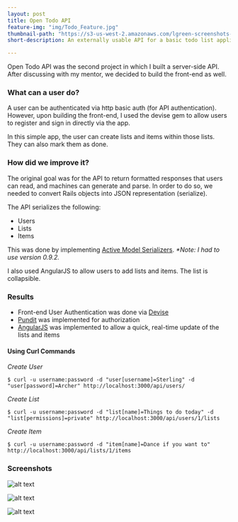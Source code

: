 ```yaml
---
layout: post
title: Open Todo API
feature-img: "img/Todo_Feature.jpg"
thumbnail-path: "https://s3-us-west-2.amazonaws.com/lgreen-screenshots-bloc/Todo_feature.png"
short-description: An externally usable API for a basic todo list application.

---
```

Open Todo API was the second project in which I built a server-side API. After discussing with my mentor, we decided to build the front-end as well. 

### What can a user do?

A user can be authenticated via http basic auth (for API authentication). However, upon building the front-end, I used the devise gem to allow users to register and sign in directly via the app. 

In this simple app, the user can create lists and items within those lists. They can also mark them as done. 

### How did we improve it?

The original goal was for the API to return formatted responses that users can read, and machines can generate and parse. In order to do so, we needed to convert Rails objects into JSON representation (serialize). 

The API serializes the following:

* Users
* Lists 
* Items

This was done by implementing [Active Model Serializers](https://github.com/rails-api/active_model_serializers). _*Note: I had to use version 0.9.2._

I also used AngularJS to allow users to add lists and items. The list is collapsible. 

### Results 

* Front-end User Authentication was done via [Devise](https://github.com/plataformatec/devise)
* [Pundit](https://github.com/elabs/pundit) was implemented for authorization
* [AngularJS](https://angularjs.org/) was implemented to allow a quick, real-time update of the lists and items 

#### Using Curl Commands

_Create User_

`$ curl -u username:password -d "user[username]=Sterling" -d "user[password]=Archer" http://localhost:3000/api/users/`

_Create List_

`$ curl -u username:password -d "list[name]=Things to do today" -d "list[permissions]=private" http://localhost:3000/api/users/1/lists`

_Create Item_

`$ curl -u username:password -d "item[name]=Dance if you want to" http://localhost:3000/api/lists/1/items`

### Screenshots 

![alt text][logo]

[logo]: https://s3-us-west-2.amazonaws.com/lgreen-screenshots-bloc/todo_collapsed.png "Todo API Screenshot 1"

![alt text][logo2]

[logo2]: https://s3-us-west-2.amazonaws.com/lgreen-screenshots-bloc/todo_expanded.png "Todo API Screenshot 2"

![alt text][logo3]

[logo3]: https://s3-us-west-2.amazonaws.com/lgreen-screenshots-bloc/todo_completed.png "Todo API Screenshot 3"
